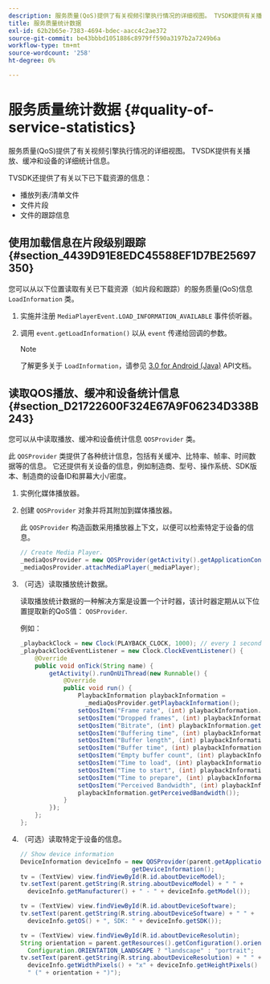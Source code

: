 ```yaml
---
description: 服务质量(QoS)提供了有关视频引擎执行情况的详细视图。 TVSDK提供有关播放、缓冲和设备的详细统计信息。
title: 服务质量统计数据
exl-id: 62b2b65e-7383-4694-bdec-aacc4c2ae372
source-git-commit: be43bbbd1051886c8979ff590a3197b2a7249b6a
workflow-type: tm+mt
source-wordcount: '258'
ht-degree: 0%

---
```


# 服务质量统计数据 {#quality-of-service-statistics}

服务质量(QoS)提供了有关视频引擎执行情况的详细视图。 TVSDK提供有关播放、缓冲和设备的详细统计信息。

TVSDK还提供了有关以下已下载资源的信息：

* 播放列表/清单文件
* 文件片段
* 文件的跟踪信息

## 使用加载信息在片段级别跟踪 {#section_4439D91E8EDC45588EF1D7BE25697350}

您可以从以下位置读取有关已下载资源（如片段和跟踪）的服务质量(QoS)信息 `LoadInformation` 类。

1. 实施并注册 `MediaPlayerEvent.LOAD_INFORMATION_AVAILABLE` 事件侦听器。
1. 调用 `event.getLoadInformation()` 以从 `event` 传递给回调的参数。

   >[!NOTE]
   >
   >了解更多关于 `LoadInformation`，请参见 [3.0 for Android (Java)](https://help.adobe.com/en_US/primetime/api/psdk/javadoc3.0/index.html) API文档。

## 读取QOS播放、缓冲和设备统计信息 {#section_D21722600F324E67A9F06234D338B243}

您可以从中读取播放、缓冲和设备统计信息 `QOSProvider` 类。

此 `QOSProvider` 类提供了各种统计信息，包括有关缓冲、比特率、帧率、时间数据等的信息。 它还提供有关设备的信息，例如制造商、型号、操作系统、SDK版本、制造商的设备ID和屏幕大小/密度。

1. 实例化媒体播放器。
1. 创建 `QOSProvider` 对象并将其附加到媒体播放器。

   此 `QOSProvider` 构造函数采用播放器上下文，以便可以检索特定于设备的信息。

   ```java
   // Create Media Player. 
   _mediaQosProvider = new QOSProvider(getActivity().getApplicationContext()); 
   _mediaQosProvider.attachMediaPlayer(_mediaPlayer);
   ```

1. （可选）读取播放统计数据。

   读取播放统计数据的一种解决方案是设置一个计时器，该计时器定期从以下位置提取新的QoS值： `QOSProvider`.

   例如：

   ```java
   _playbackClock = new Clock(PLAYBACK_CLOCK, 1000); // every 1 second 
   _playbackClockEventListener = new Clock.ClockEventListener() { 
       @Override 
       public void onTick(String name) { 
           getActivity().runOnUiThread(new Runnable() { 
               @Override 
               public void run() { 
                   PlaybackInformation playbackInformation =  
                     _mediaQosProvider.getPlaybackInformation();  
                   setQosItem("Frame rate", (int) playbackInformation.getFrameRate());  
                   setQosItem("Dropped frames", (int) playbackInformation.getDroppedFrameCount()); 
                   setQosItem("Bitrate", (int) playbackInformation.getBitrate()); 
                   setQosItem("Buffering time", (int) playbackInformation.getBufferingTime());  
                   setQosItem("Buffer length", (int) playbackInformation.getBufferLength());  
                   setQosItem("Buffer time", (int) playbackInformation.getBufferTime());  
                   setQosItem("Empty buffer count", (int) playbackInformation.getEmptyBufferCount());  
                   setQosItem("Time to load", (int) playbackInformation.getTimeToLoad());  
                   setQosItem("Time to start", (int) playbackInformation.getTimeToStart()); 
                   setQosItem("Time to prepare", (int) playbackInformation.getTimeToPrepare()); 
                   setQosItem("Perceived Bandwidth", (int) playbackInformation.getPerceivedBandwidth());   
                   playbackInformation.getPerceivedBandwidth()); 
               } 
           }); 
       }; 
   }; 
   ```

1. （可选）读取特定于设备的信息。

   ```java
   // Show device information 
   DeviceInformation deviceInfo = new QOSProvider(parent.getApplicationContext()). 
                                  getDeviceInformation(); 
   tv = (TextView) view.findViewById(R.id.aboutDeviceModel); 
   tv.setText(parent.getString(R.string.aboutDeviceModel) + " " +  
     deviceInfo.getManufacturer() + " - " + deviceInfo.getModel()); 
   
   tv = (TextView) view.findViewById(R.id.aboutDeviceSoftware); 
   tv.setText(parent.getString(R.string.aboutDeviceSoftware) + " " +  
     deviceInfo.getOS() + ", SDK: " + deviceInfo.getSDK()); 
   
   tv = (TextView) view.findViewById(R.id.aboutDeviceResolutin); 
   String orientation = parent.getResources().getConfiguration().orientation ==  
     Configuration.ORIENTATION_LANDSCAPE ? "landscape" : "portrait"; 
   tv.setText(parent.getString(R.string.aboutDeviceResolution) + " " +  
     deviceInfo.getWidthPixels() + "x" + deviceInfo.getHeightPixels() +  
     " (" + orientation + ")"); 
   ```
